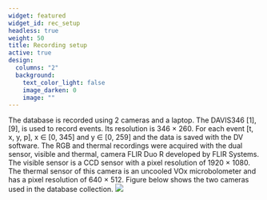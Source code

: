 ```yaml
---
widget: featured
widget_id: rec_setup
headless: true
weight: 50
title: Recording setup
active: true
design:
  columns: "2"
  background:
    text_color_light: false
    image_darken: 0
    image: ""
---
```

The database is recorded using 2 cameras and a laptop. The
DAVIS346 [1], [9], is used to record events. Its resolution is
346 × 260. For each event [t, x, y, p], x ∈ [0, 345] and y ∈
[0, 259] and the data is saved with the DV software.
The RGB and thermal recordings were acquired with the dual
sensor, visible and thermal, camera FLIR Duo R developed by
FLIR Systems. The visible sensor is a CCD sensor with
a pixel resolution of 1920 × 1080. The thermal sensor of this
camera is an uncooled VOx microbolometer and has a pixel
resolution of 640 × 512.
Figure below shows the two cameras used in the database collection.
![](acc.png)